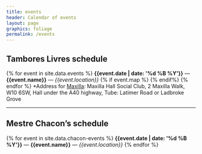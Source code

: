 ```yaml
---
title: events
header: Calendar of events
layout: page
graphics: foliage
permalink: /events
---
```

## Tambores Livres schedule
{% for event in site.data.events %}
<span class="date" value="{{event.date}}">**{{event.date | date: '%d %B %Y'}}** — **{{event.name}}** — *{{event.location}}* {% if event.map %} <a class="mx-2" href="{{event.map}}" target="_blank"><i class="fas fa-map-marked-alt"></i></a>{% endif%}</span>
{% endfor %}
*Address for <u>Maxilla</u>: Maxilla Hall Social Club, 2 Maxilla Walk, W10 6SW, Hall under the A40 highway, Tube: Latimer Road or Ladbroke Grove
<hr class="my-4"/>

## Mestre Chacon’s schedule
{% for event in site.data.chacon-events %}
<span class="date" value="{{event.date}}">**{{event.date | date: '%d %B %Y'}}** — **{{event.name}}** — *{{event.location}}*</span>
{% endfor %}



<script>
function dimDate() {
    var today = new Date();
    $('.date').toArray().forEach(d => {
            date = d.getAttribute("value")
            date = new Date(date)
            console.log(today, date, today > date)
            if (date < today) {
                d.className +=' text-muted'
            }
    })
}
$('document').ready(function() {
    dimDate()
})
</script>
